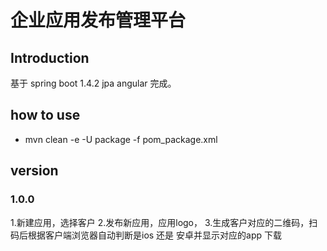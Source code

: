 # 企业应用发布管理平台

## Introduction

基于 spring boot 1.4.2 jpa angular 完成。

## how to use

- mvn clean -e -U package -f pom_package.xml


## version 


### 1.0.0
1.新建应用，选择客户
2.发布新应用，应用logo，
3.生成客户对应的二维码，扫码后根据客户端浏览器自动判断是ios 还是 安卓并显示对应的app 下载

